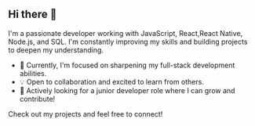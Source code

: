 ## Hi there 👋
<p>I'm a passionate developer working with JavaScript, React,React Native, Node.js, and SQL. I'm constantly improving my skills and building projects to deepen my understanding.</p> 

<ul>
 <li> 🚀 Currently, I'm focused on sharpening my full-stack development abilities.</li>
 <li> 💡 Open to collaboration and excited to learn from others.</li>
 <li> 🎯 Actively looking for a junior developer role where I can grow and contribute!</li>
</ul>

Check out my projects and feel free to connect!
